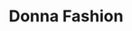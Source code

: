 ---
address: Smedenstraat 31
title: Donna Fashion
city: Deventer
zip: 7411 RB
country: Netherlands
lat: 52.254671
lng: 6.157671
phone: 0570 616739
email: info@donnafashion.nl
url: 
---